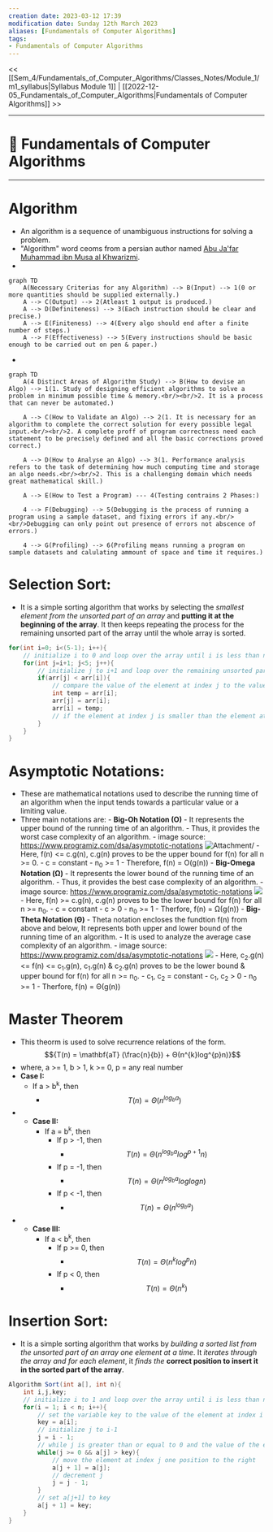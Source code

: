 ```yaml
---
creation date: 2023-03-12 17:39
modification date: Sunday 12th March 2023
aliases: [Fundamentals of Computer Algorithms]
tags: 
- Fundamentals of Computer Algorithms
---
```


<< [[Sem_4/Fundamentals_of_Computer_Algorithms/Classes_Notes/Module_1/m1_syllabus|Syllabus Module 1]] | [[2022-12-05_Fundamentals_of_Computer_Algorithms|Fundamentals of Computer Algorithms]] >>

---
# 📑 Fundamentals of Computer Algorithms

---
# **Algorithm**
- An algorithm is a sequence of unambiguous instructions for solving a problem.
- "Algorithm" word ceoms from a persian author named [Abu Ja'far Muhammad ibn Musa al Khwarizmi](https://en.wikipedia.org/wiki/Muhammad_ibn_Musa_al-Khwarizmi).
-
```mermaid
graph TD
    A(Necessary Criterias for any Algorithm) --> B(Input) --> 1(0 or more quantities should be supplied externally.)
    A --> C(Output) --> 2(Atleast 1 output is produced.)
    A --> D(Definiteness) --> 3(Each instruction should be clear and precise.)
    A --> E(Finiteness) --> 4(Every algo should end after a finite number of steps.)
    A --> F(Effectiveness) --> 5(Every instructions should be basic enough to be carried out on pen & paper.)
```
- 
```mermaid
graph TD
    A(4 Distinct Areas of Algorithm Study) --> B(How to devise an Algo) --> 1(1. Study of designing efficient algorithms to solve a problem in minimum possible time & memory.<br/><br/>2. It is a process that can never be automated.)
    
    A --> C(How to Validate an Algo) --> 2(1. It is necessary for an algorithm to complete the correct solution for every possible legal input.<br/><br/>2. A complete proff of program correctness need each statement to be precisely defined and all the basic corrections proved correct.)
    
    A --> D(How to Analyse an Algo) --> 3(1. Performance analysis refers to the task of determining how much computing time and storage an algo needs.<br/><br/>2. This is a challenging domain which needs great mathematical skill.)
    
    A --> E(How to Test a Program) --- 4(Testing contrains 2 Phases:)
    
    4 --> F(Debugging) --> 5(Debugging is the process of running a program using a sample dataset, and fixing errors if any.<br/><br/>Debugging can only point out presence of errors not abscence of errors.)
    
    4 --> G(Profiling) --> 6(Profiling means running a program on sample datasets and calulating ammount of space and time it requires.)
```

# **Selection Sort:**
- It is a simple sorting algorithm that works by selecting the *smallest element from the unsorted part of an array* and **putting it at the beginning of the array**. It then keeps repeating the process for the remaining unsorted part of the array until the whole array is sorted.
```java
for(int i=0; i<(5-1); i++){
    // initialize i to 0 and loop over the array until i is less than n-1
    for(int j=i+1; j<5; j++){
        // initialize j to i+1 and loop over the remaining unsorted part of the array until j is less than n
        if(arr[j] < arr[i]){
            // compare the value of the element at index j to the value of the element at index i
            int temp = arr[i];
            arr[j] = arr[i];
            arr[i] = temp;
            // if the element at index j is smaller than the element at index i, swap their positions in the array
        }
    }
}
```

# **Asymptotic Notations:**
- These are mathematical notations used to describe the running time of an algorithm when the input tends towards a particular value or a limiting value.
- Three main notations are:
		- **Big-Oh Notation (O)**
			- It represents the upper bound of the running time of an algorithm.
			- Thus, it provides the worst case complexity of an algorithm.
			- image source: https://www.programiz.com/dsa/asymptotic-notations ![Attachment/](Attachment/Fundamentals_of_Computer_Algorithms/Big-Oh.png)
			- Here, f(n) <= c.g(n), c.g(n) proves to be the upper bound for f(n) for all n >= 0.
			- c = constant
			- n<sub>0</sub> >= 1
			- Therefore, f(n) = O(g(n))
		- **Big-Omega Notation (Ω)**
			- It represents the lower bound of the running time of an algorithm.
			- Thus, it provides the best case complexity of an algorithm.
			- image source: https://www.programiz.com/dsa/asymptotic-notations ![](Attachment/Fundamentals_of_Computer_Algorithms/Big-Omega.png)
			- Here, f(n) >= c.g(n), c.g(n) proves to be the lower bound for f(n) for all n >= n<sub>0</sub>.
			- c = constant
			- c > 0
			- n<sub>0</sub> >= 1
			- Therfore, f(n) = Ω(g(n))
		- **Big-Theta Notation (Θ)**
			- Theta notation encloses the fundtion f(n) from above and below, It represents both upper and lower bound of the running time of an algorithm.
			- It is used to analyze the average case complexity of an algorithm.
			- image source: https://www.programiz.com/dsa/asymptotic-notations ![](Attachment/Fundamentals_of_Computer_Algorithms/Big-Theta.png)
			- Here,  c<sub>2</sub>.g(n) <= f(n) <= c<sub>1</sub>.g(n), c<sub>1</sub>.g(n) & c<sub>2</sub>.g(n) proves to be the lower bound & upper bound for f(n) for all n >= n<sub>0</sub>.
			- c<sub>1</sub>, c<sub>2</sub> = constant
			- c<sub>1</sub>, c<sub>2</sub> > 0
			- n<sub>0</sub> >= 1
			- Therfore, f(n) = Θ(g(n))

# **Master Theorem**
- This theorm is used to solve recurrence relations of the form.
$${T(n) = \mathbf{aT} (\frac{n}{b}) + Θ(n^{k}log^{p}n)}$$
- where, a >= 1, b > 1, k >= 0, p = any real number
- **Case I:**
	- If a > b<sup>k</sup>, then
		- $${T(n) = Θ({n}^{log_{b}a})}$$
- - **Case II:**
	- If a = b<sup>k</sup>, then
		- If p > -1, then
			- $${T(n) = Θ({n}^{log_{b}a}{log^{p+1}n})}$$
		- If p = -1, then
			- $${T(n) = Θ({n}^{log_{b}a}{loglog n})}$$
		- If p < -1, then
			- $${T(n) = Θ({n}^{log_{b}a})}$$
- - **Case III:**
	- If a < b<sup>k</sup>, then
		- If p >= 0, then
			- $${T(n) = Θ({n}^{k}{log^{p}n})}$$
		- If p < 0, then
			- $${T(n) = Θ({n}^{k})}$$
# **Insertion Sort:**
- It is a simple sorting algorithm that works by *building a sorted list from the unsorted part of an array one element at a time*. It *iterates through the array and for each element*, it *finds the* **correct position to insert it in the sorted part of the array**.
```java
Algorithm Sort(int a[], int n){
    int i,j,key;
    // initialize i to 1 and loop over the array until i is less than n
    for(i = 1; i < n; i++){
        // set the variable key to the value of the element at index i
        key = a[i];
        // initialize j to i-1
        j = i - 1;
        // while j is greater than or equal to 0 and the value of the element at index j is greater than key
        while(j >= 0 && a[j] > key){
            // move the element at index j one position to the right
            a[j + 1] = a[j];
            // decrement j
            j = j - 1;
        }
        // set a[j+1] to key
        a[j + 1] = key;
    }
}
```
